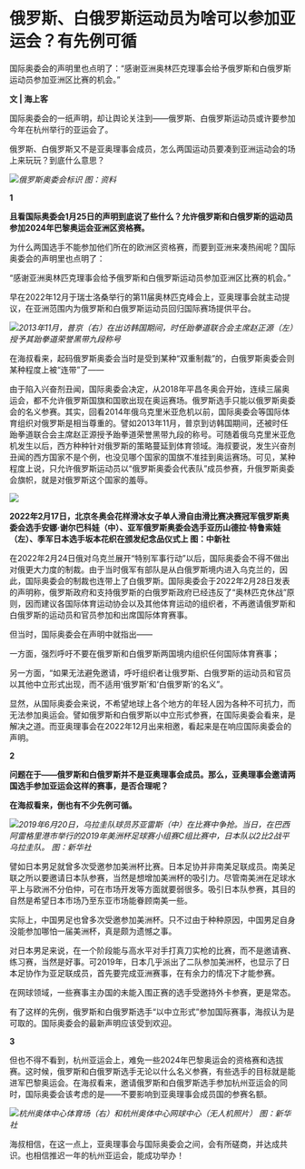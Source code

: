 # 俄罗斯、白俄罗斯运动员为啥可以参加亚运会？有先例可循

国际奥委会的声明里也点明了：“感谢亚洲奥林匹克理事会给予俄罗斯和白俄罗斯运动员参加亚洲区比赛的机会。”

**文 | 海上客**

国际奥委会的一纸声明，却让舆论关注到——俄罗斯、白俄罗斯运动员或许要参加今年在杭州举行的亚运会了。

俄罗斯、白俄罗斯又不是亚奥理事会成员，怎么两国运动员要凑到亚洲运动会的场上来玩玩？到底什么意思？

![](https://inews.gtimg.com/newsapp_bt/0/15631956096/1000)_俄罗斯奥委会标识 图：资料_

**1**

**且看国际奥委会1月25日的声明到底说了些什么？允许俄罗斯和白俄罗斯的运动员参加2024年巴黎奥运会亚洲区资格赛。**

为什么两国选手不能参加他们所在的欧洲区资格赛，而要到亚洲来凑热闹呢？国际奥委会的声明里也点明了：

“感谢亚洲奥林匹克理事会给予俄罗斯和白俄罗斯运动员参加亚洲区比赛的机会。”

早在2022年12月于瑞士洛桑举行的第11届奥林匹克峰会上，亚奥理事会就主动提议，在亚洲范围内为俄罗斯和白俄罗斯运动员回归国际赛场提供平台。

![](https://inews.gtimg.com/newsapp_bt/0/15631956089/1000)_2013年11月，普京（右）在出访韩国期间，时任跆拳道联合会主席赵正源（左）授予其跆拳道荣誉黑带九段称号_

在海叔看来，起码俄罗斯奥委会当时是受到某种“双重制裁”的，白俄罗斯奥委会则某种程度上被“连带”了——

由于陷入兴奋剂丑闻，国际奥委会决定，从2018年平昌冬奥会开始，连续三届奥运会，都不允许俄罗斯国旗和国歌出现在奥运赛场。俄罗斯选手只能以俄罗斯奥委会的名义参赛。其实，回看2014年俄乌克里米亚危机以前，国际奥委会等国际体育组织对俄罗斯是相当尊重的。譬如2013年11月，普京到访韩国期间，还被时任跆拳道联合会主席赵正源授予跆拳道荣誉黑带九段的称号。可随着俄乌克里米亚危机发生以后，西方种种针对俄罗斯的策略蔓延到体育领域。海叔要说，发生兴奋剂丑闻的西方国家不是个例，也没见哪个国家的国旗不准挂到奥运赛场。可见，某种程度上说，只允许俄罗斯运动员以“俄罗斯奥委会代表队”成员参赛，升俄罗斯奥委会旗帜，就是对俄罗斯这个国家的羞辱。

![](https://inews.gtimg.com/newsapp_bt/0/15631956091/1000)

**2022年2月17日，北京冬奥会花样滑冰女子单人滑自由滑比赛决赛冠军俄罗斯奥委会选手安娜·谢尔巴科娃（中）、亚军俄罗斯奥委会选手亚历山德拉·特鲁索娃（左）、季军日本选手坂本花织在颁发纪念品仪式上
图：中新社**

在2022年2月24日俄对乌克兰展开“特别军事行动”以后，国际奥委会不得不做出对俄更大力度的制裁。由于当时俄军有部队是从白俄罗斯境内进入乌克兰的，因此，国际奥委会的制裁也连带上了白俄罗斯。国际奥委会于2022年2月28日发表的声明称，俄罗斯政府和支持俄罗斯的白俄罗斯政府已经违反了“奥林匹克休战”原则，因而建议各国际体育运动协会以及其他体育运动的组织者，不再邀请俄罗斯和白俄罗斯的运动员和官员参加和出席国际体育赛事。

但当时，国际奥委会在声明中就指出——

一方面，强烈呼吁不要在俄罗斯和白俄罗斯两国境内组织任何国际体育赛事；

另一方面，“如果无法避免邀请，呼吁组织者让俄罗斯、白俄罗斯的运动员和官员以其他中立形式出现，而不适用‘俄罗斯’和‘白俄罗斯’的名义”。

显然，从国际奥委会来说，不希望地球上各个地方的年轻人因为各种不可抗力，而无法参加奥运会。譬如俄罗斯和白俄罗斯以中立形式参赛，在国际奥委会看来，是解决之道。而亚奥理事会在2022年12月出来相邀，看起来是在响应国际奥委会的声明。

**2**

**问题在于——俄罗斯和白俄罗斯并不是亚奥理事会成员。那么，亚奥理事会邀请两国选手参加亚运会这样的赛事，是否合理呢？**

**在海叔看来，倒也有不少先例可循。**

![](https://inews.gtimg.com/newsapp_bt/0/15631956088/1000)_2019年6月20日，乌拉圭队球员苏亚雷斯（中）在比赛中争抢。当日，在巴西阿雷格里港市举行的2019年美洲杯足球赛小组赛C组比赛中，日本队以2比2战平乌拉圭队。
图：新华社_

譬如日本男足就曾多次受邀参加美洲杯比赛。日本足协并非南美足联成员。南美足联之所以要邀请日本队参赛，当然是想增加美洲杯的吸引力。尽管南美洲在足球水平上与欧洲不分伯仲，可在市场开发等方面就要弱很多。吸引日本队参赛，其目的自然是希望日本市场乃至东亚市场能眷顾南美一些。

实际上，中国男足也曾多次受邀参加美洲杯。只不过由于种种原因，中国男足自身没能参加哪怕一届美洲杯，真是颇为遗憾之事。

对日本男足来说，在一个阶段能与高水平对手打真刀实枪的比赛，而不是邀请赛、练习赛，当然是好事。可2019年，日本几乎派出了二队参加美洲杯，也显示了日本足协作为亚足联成员，首先要完成亚洲赛事，在有余力的情况下才能参赛。

在网球领域，一些赛事主办国的未能入围正赛的选手受邀持外卡参赛，更是常态。

有了这样的先例，俄罗斯和白俄罗斯选手“以中立形式”参加国际赛事，海叔认为是可取的。国际奥委会的最新声明应该受到欢迎。

**3**

但也不得不看到，杭州亚运会上，难免一些2024年巴黎奥运会的资格赛和选拔赛。这时候，俄罗斯和白俄罗斯选手无论以什么名义参赛，有些选手的目标就是能进军巴黎奥运会。在海叔看来，邀请俄罗斯和白俄罗斯选手参加杭州亚运会的同时，国际奥委会该考虑的是——不要影响到亚奥理事会成员国的参赛名额。

![](https://inews.gtimg.com/newsapp_bt/0/15631956090/1000)_杭州奥体中心体育场（右）和杭州奥体中心网球中心（无人机照片）
图：新华社_

海叔相信，在这一点上，亚奥理事会与国际奥委会之间，会有所磋商，并达成共识。也相信推迟一年的杭州亚运会，能成功举办！

